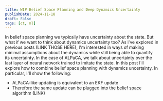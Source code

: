 ```yaml
---
title: WIP Belief Space Planning and Deep Dynamics Uncertainty
publishDate: 2024-11-18
draft: False
tags: [ct, ml]
---
```


In belief space planning we typically have uncertainty about the state.
But what if we want to think about dynamics uncertainty too?
As I've explored in previous posts (LINK THOSE HERE), I'm interested in ways of making minimal assumptions about the dynamics while still being able to quantify its uncertainty.
In the case of ALPaCA, we talk about uncertainty over the last layer of neural network trained to imitate the state. 
In this post I'll explore how to combine belief space planning with dynamics uncertainty. 
In particular, I'll show the following: 
- ALPaCA-like updating is equivalent to an EKF update
- Therefore the same update can be plugged into the belief space algorithm (LINK)

